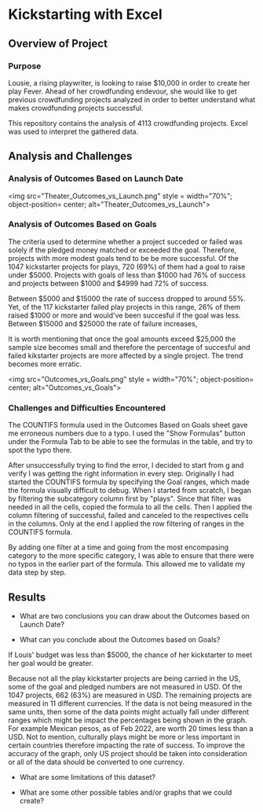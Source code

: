 # Kickstarting with Excel

## Overview of Project

### Purpose

Lousie, a rising playwriter, is looking to raise $10,000 in order to create her play Fever. Ahead of her crowdfunding endevour, she would like to get previous crowdfunding projects analyzed in order to better understand what makes crowdfunding projects successful. 

This repository contains the analysis of 4113 crowdfunding projects. Excel was used to interpret the gathered data. 

## Analysis and Challenges

### Analysis of Outcomes Based on Launch Date

<img src="Theater_Outcomes_vs_Launch.png" 
          style = width="70%"; 
          object-position= center; 
          alt="Theater_Outcomes_vs_Launch">

### Analysis of Outcomes Based on Goals

The criteria used to determine whether a project succeded or failed was solely if the pledged  money matched or exceeded the goal. Therefore, projects with more modest goals tend to be be more successful. Of the 1047 kickstarter projects for plays, 720 (69%) of them had a goal to raise under $5000. Projects with goals of less than $1000 had 76% of success and projects between $1000 and $4999 had 72% of success.  

Between $5000 and $15000 the rate of success dropped to around 55%. Yet, of the 117 kickstarter failed play projects in this range, 26% of them raised $1000 or more and would've been succesful if the goal was less. Between $15000 and $25000 the rate of failure increases, 

It is worth mentioning that once the goal amounts exceed $25,000 the sample size becomes small and therefore the percentage of succesful and failed kikstarter projects are more affected by a single project. The trend becomes more erratic. 

<img src="Outcomes_vs_Goals.png" 
          style = width="70%"; 
          object-position= center; 
          alt="Outcomes_vs_Goals">

### Challenges and Difficulties Encountered

The COUNTIFS formula used in the Outcomes Based on Goals sheet gave me erroneous numbers due to a typo. I used the "Show Formulas" button under the Formula Tab to be able to see the formulas in the table, and try to spot the typo there. 

After unsuccessfully trying to find the error, I decided to start from g and verify I was getting the right information in every step. Originally I had started the COUNTIFS formula by specifying the Goal ranges, which made the formula visually difficult to debug. When I started from scratch, I began by filtering the subcategory column first by "plays". Since that filter was needed in all the cells, copied the formula to all the cells. Then I applied the column filtering of successful, failed and canceled to the respectives cells in the columns. Only at the end I applied the row filtering of ranges in the COUNTIFS formula.

By adding one filter at a time and going from the most encompasing category to the more specific category, I was able to ensure that there were no typos in the earlier part of the formula. This allowed me to validate my data step by step. 

## Results

- What are two conclusions you can draw about the Outcomes based on Launch Date?



- What can you conclude about the Outcomes based on Goals?



 If Louis' budget was less than $5000, the chance of her kickstarter to meet her goal would be greater. 



Because not all the play kickstarter projects are being carried in the US, some of the goal and pledged numbers are not measured in USD. Of the 1047 projects, 662 (63%) are measured in USD. The remaining projects are measured in 11 different currencies. If the data is not being measured in the same units, then some of the data points might actually fall under different ranges which might be impact the percentages being shown in the graph. For example Mexican pesos, as of Feb 2022, are worth 20 times less than a USD. Not to mention, culturally plays might be more or less important in certain countries therefore impacting the rate of success. To improve the accuracy of the graph, only US project should be taken into consideration or all of the data should be converted to one currency. 

- What are some limitations of this dataset?



- What are some other possible tables and/or graphs that we could create?
